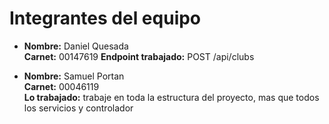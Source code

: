 # Integrantes del equipo

- **Nombre:** Daniel Quesada  
  **Carnet:** 00147619
  **Endpoint trabajado:** POST /api/clubs

- **Nombre:** Samuel Portan  
  **Carnet:** 00046119  
  **Lo trabajado:** trabaje en toda la estructura del proyecto, mas que todos los servicios y controlador
